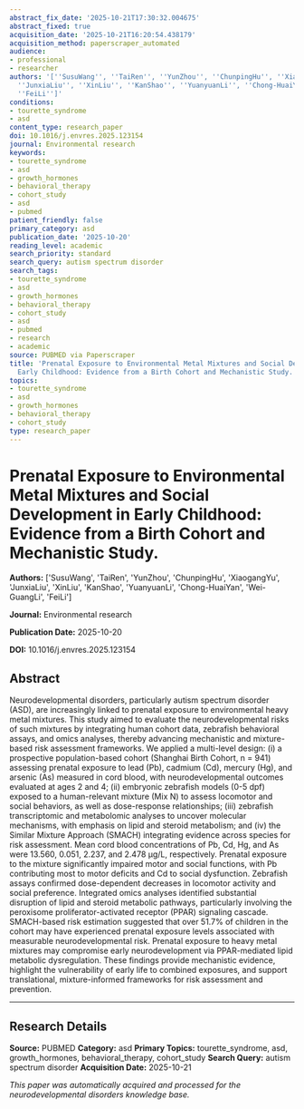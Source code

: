 ```yaml
---
abstract_fix_date: '2025-10-21T17:30:32.004675'
abstract_fixed: true
acquisition_date: '2025-10-21T16:20:54.438179'
acquisition_method: paperscraper_automated
audience:
- professional
- researcher
authors: '[''SusuWang'', ''TaiRen'', ''YunZhou'', ''ChunpingHu'', ''XiaogangYu'',
  ''JunxiaLiu'', ''XinLiu'', ''KanShao'', ''YuanyuanLi'', ''Chong-HuaiYan'', ''Wei-GuangLi'',
  ''FeiLi'']'
conditions:
- tourette_syndrome
- asd
content_type: research_paper
doi: 10.1016/j.envres.2025.123154
journal: Environmental research
keywords:
- tourette_syndrome
- asd
- growth_hormones
- behavioral_therapy
- cohort_study
- asd
- pubmed
patient_friendly: false
primary_category: asd
publication_date: '2025-10-20'
reading_level: academic
search_priority: standard
search_query: autism spectrum disorder
search_tags:
- tourette_syndrome
- asd
- growth_hormones
- behavioral_therapy
- cohort_study
- asd
- pubmed
- research
- academic
source: PUBMED via Paperscraper
title: 'Prenatal Exposure to Environmental Metal Mixtures and Social Development in
  Early Childhood: Evidence from a Birth Cohort and Mechanistic Study.'
topics:
- tourette_syndrome
- asd
- growth_hormones
- behavioral_therapy
- cohort_study
type: research_paper
---
```


# Prenatal Exposure to Environmental Metal Mixtures and Social Development in Early Childhood: Evidence from a Birth Cohort and Mechanistic Study.

**Authors:** ['SusuWang', 'TaiRen', 'YunZhou', 'ChunpingHu', 'XiaogangYu', 'JunxiaLiu', 'XinLiu', 'KanShao', 'YuanyuanLi', 'Chong-HuaiYan', 'Wei-GuangLi', 'FeiLi']

**Journal:** Environmental research

**Publication Date:** 2025-10-20

**DOI:** 10.1016/j.envres.2025.123154

## Abstract

Neurodevelopmental disorders, particularly autism spectrum disorder (ASD), are increasingly linked to prenatal exposure to environmental heavy metal mixtures. This study aimed to evaluate the neurodevelopmental risks of such mixtures by integrating human cohort data, zebrafish behavioral assays, and omics analyses, thereby advancing mechanistic and mixture-based risk assessment frameworks. We applied a multi-level design: (i) a prospective population-based cohort (Shanghai Birth Cohort, n = 941) assessing prenatal exposure to lead (Pb), cadmium (Cd), mercury (Hg), and arsenic (As) measured in cord blood, with neurodevelopmental outcomes evaluated at ages 2 and 4; (ii) embryonic zebrafish models (0-5 dpf) exposed to a human-relevant mixture (Mix N) to assess locomotor and social behaviors, as well as dose-response relationships; (iii) zebrafish transcriptomic and metabolomic analyses to uncover molecular mechanisms, with emphasis on lipid and steroid metabolism; and (iv) the Similar Mixture Approach (SMACH) integrating evidence across species for risk assessment. Mean cord blood concentrations of Pb, Cd, Hg, and As were 13.560, 0.051, 2.237, and 2.478 μg/L, respectively. Prenatal exposure to the mixture significantly impaired motor and social functions, with Pb contributing most to motor deficits and Cd to social dysfunction. Zebrafish assays confirmed dose-dependent decreases in locomotor activity and social preference. Integrated omics analyses identified substantial disruption of lipid and steroid metabolic pathways, particularly involving the peroxisome proliferator-activated receptor (PPAR) signaling cascade. SMACH-based risk estimation suggested that over 51.7% of children in the cohort may have experienced prenatal exposure levels associated with measurable neurodevelopmental risk. Prenatal exposure to heavy metal mixtures may compromise early neurodevelopment via PPAR-mediated lipid metabolic dysregulation. These findings provide mechanistic evidence, highlight the vulnerability of early life to combined exposures, and support translational, mixture-informed frameworks for risk assessment and prevention.

---

## Research Details

**Source:** PUBMED
**Category:** asd
**Primary Topics:** tourette_syndrome, asd, growth_hormones, behavioral_therapy, cohort_study
**Search Query:** autism spectrum disorder
**Acquisition Date:** 2025-10-21

*This paper was automatically acquired and processed for the neurodevelopmental disorders knowledge base.*
